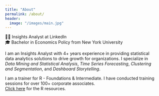 ```yaml
---
title: "About"
permalink: /about/
header:
  image: "/images/main.jpg"
---
```


:woman_technologist: Insights Analyst at LinkedIn   
:mortar_board: Bachelor in Economics Policy from New York University

I am an Insights Analyst with 4+ years experience in providing statistical data analytics solutions to drive growth for organizations. I specialize in *Data Mining and Statistical Analysis*, *Time Series Forecasting*, *Clustering and Segmentation*, and *Dashboard Storytelling*.

I am a trainer for R - Foundations & Intermediate. I have conducted training sessions for over 100+ corporate associates.  
[Click here](https://cbatra9.github.io/data-science-resources/) for the R resources.
